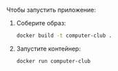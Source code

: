 Чтобы запустить приложение:

1) Соберите образ:
    ```bash
    docker build -t computer-club .
    ```
2) Запустите контейнер:
    ```bash
    docker run computer-club
    ```